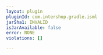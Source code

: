 ```yaml
---
layout: plugin
pluginId: com.intershop.gradle.isml
jarSha1: INVALID
isJarAvailable: false
error: NONE
violations: []

---
```


